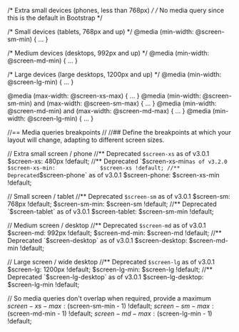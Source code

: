 /* Extra small devices (phones, less than 768px) */
/* No media query since this is the default in Bootstrap */

/* Small devices (tablets, 768px and up) */
@media (min-width: @screen-sm-min) { ... }

/* Medium devices (desktops, 992px and up) */
@media (min-width: @screen-md-min) { ... }

/* Large devices (large desktops, 1200px and up) */
@media (min-width: @screen-lg-min) { ... }


@media (max-width: @screen-xs-max) { ... }
@media (min-width: @screen-sm-min) and (max-width: @screen-sm-max) { ... }
@media (min-width: @screen-md-min) and (max-width: @screen-md-max) { ... }
@media (min-width: @screen-lg-min) { ... }


//== Media queries breakpoints
//
//## Define the breakpoints at which your layout will change, adapting to different screen sizes.

// Extra small screen / phone
//** Deprecated `$screen-xs` as of v3.0.1
$screen-xs:                  480px !default;
//** Deprecated `$screen-xs-min` as of v3.2.0
$screen-xs-min:              $screen-xs !default;
//** Deprecated `$screen-phone` as of v3.0.1
$screen-phone:               $screen-xs-min !default;

// Small screen / tablet
//** Deprecated `$screen-sm` as of v3.0.1
$screen-sm:                  768px !default;
$screen-sm-min:              $screen-sm !default;
//** Deprecated `$screen-tablet` as of v3.0.1
$screen-tablet:              $screen-sm-min !default;

// Medium screen / desktop
//** Deprecated `$screen-md` as of v3.0.1
$screen-md:                  992px !default;
$screen-md-min:              $screen-md !default;
//** Deprecated `$screen-desktop` as of v3.0.1
$screen-desktop:             $screen-md-min !default;

// Large screen / wide desktop
//** Deprecated `$screen-lg` as of v3.0.1
$screen-lg:                  1200px !default;
$screen-lg-min:              $screen-lg !default;
//** Deprecated `$screen-lg-desktop` as of v3.0.1
$screen-lg-desktop:          $screen-lg-min !default;

// So media queries don't overlap when required, provide a maximum
$screen-xs-max:              ($screen-sm-min - 1) !default;
$screen-sm-max:              ($screen-md-min - 1) !default;
$screen-md-max:              ($screen-lg-min - 1) !default;